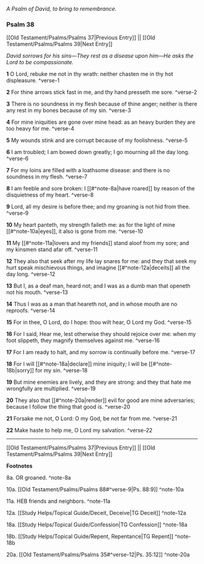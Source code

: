 *A Psalm of David, to bring to remembrance.*

### Psalm 38

[[Old Testament/Psalms/Psalms 37|Previous Entry]]  ||  [[Old Testament/Psalms/Psalms 39|Next Entry]]

*David sorrows for his sins—They rest as a disease upon him—He asks the Lord to be compassionate.*

**1**  O Lord, rebuke me not in thy wrath: neither chasten me in thy hot displeasure. ^verse-1

**2**  For thine arrows stick fast in me, and thy hand presseth me sore. ^verse-2

**3**  There is no soundness in my flesh because of thine anger; neither is there any rest in my bones because of my sin. ^verse-3

**4**  For mine iniquities are gone over mine head: as an heavy burden they are too heavy for me. ^verse-4

**5**  My wounds stink and are corrupt because of my foolishness. ^verse-5

**6**  I am troubled; I am bowed down greatly; I go mourning all the day long. ^verse-6

**7**  For my loins are filled with a loathsome disease: and there is no soundness in my flesh. ^verse-7

**8**  I am feeble and sore broken: I [[#^note-8a|have roared]] by reason of the disquietness of my heart. ^verse-8

**9**  Lord, all my desire is before thee; and my groaning is not hid from thee. ^verse-9

**10**  My heart panteth, my strength faileth me: as for the light of mine [[#^note-10a|eyes]], it also is gone from me. ^verse-10

**11**  My [[#^note-11a|lovers and my friends]] stand aloof from my sore; and my kinsmen stand afar off. ^verse-11

**12**  They also that seek after my life lay snares for me: and they that seek my hurt speak mischievous things, and imagine [[#^note-12a|deceits]] all the day long. ^verse-12

**13**  But I, as a deaf man, heard not; and I was as a dumb man that openeth not his mouth. ^verse-13

**14**  Thus I was as a man that heareth not, and in whose mouth are no reproofs. ^verse-14

**15**  For in thee, O Lord, do I hope: thou wilt hear, O Lord my God. ^verse-15

**16**  For I said, Hear me, lest otherwise they should rejoice over me: when my foot slippeth, they magnify themselves against me. ^verse-16

**17**  For I am ready to halt, and my sorrow is continually before me. ^verse-17

**18**  For I will [[#^note-18a|declare]] mine iniquity; I will be [[#^note-18b|sorry]] for my sin. ^verse-18

**19**  But mine enemies are lively, and they are strong: and they that hate me wrongfully are multiplied. ^verse-19

**20**  They also that [[#^note-20a|render]] evil for good are mine adversaries; because I follow the thing that good is. ^verse-20

**21**  Forsake me not, O Lord: O my God, be not far from me. ^verse-21

**22**  Make haste to help me, O Lord my salvation. ^verse-22


---
[[Old Testament/Psalms/Psalms 37|Previous Entry]]  ||  [[Old Testament/Psalms/Psalms 39|Next Entry]]


**Footnotes**


8a. OR groaned. ^note-8a

10a. [[Old Testament/Psalms/Psalms 88#^verse-9|Ps. 88:9]] ^note-10a

11a. HEB friends and neighbors. ^note-11a

12a. [[Study Helps/Topical Guide/Deceit, Deceive|TG Deceit]] ^note-12a

18a. [[Study Helps/Topical Guide/Confession|TG Confession]] ^note-18a

18b. [[Study Helps/Topical Guide/Repent, Repentance|TG Repent]] ^note-18b

20a. [[Old Testament/Psalms/Psalms 35#^verse-12|Ps. 35:12]] ^note-20a
